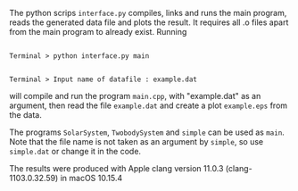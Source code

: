 The python scrips <code>interface.py</code> compiles, links and runs the main program, reads the generated data file and plots the result. It requires all .o files apart from the main program to already exist. Running

<code> 
Terminal > python interface.py main </code></p>
<code>
Terminal > Input name of datafile : example.dat
</code>

will compile and run the program `main.cpp`, with "example.dat" as an argument, then read the file `example.dat` and create a plot `example.eps` from the data.

The programs `SolarSystem`, `TwobodySystem` and `simple` can be used as `main`. Note that the file name is not taken as an argument by `simple`, so use `simple.dat` or change it in the code.


The results were produced with Apple clang version 11.0.3 (clang-1103.0.32.59) in macOS 10.15.4
